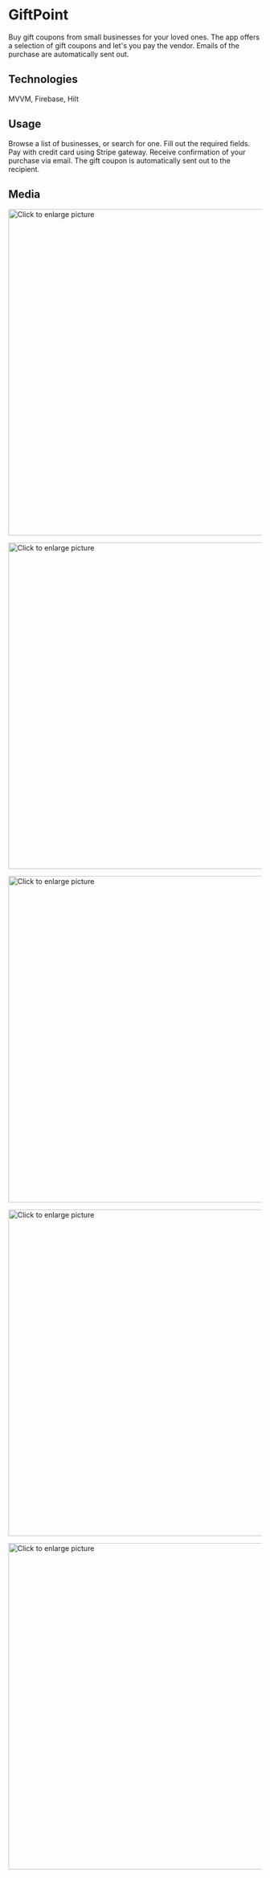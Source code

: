 # GiftPoint

Buy gift coupons from small businesses for your loved ones. The app offers a selection of gift coupons and let's you pay the vendor. Emails of the purchase are automatically sent out. 

## Technologies

MVVM, Firebase, Hilt


## Usage

Browse a list of businesses, or search for one.
Fill out the required fields.
Pay with credit card using Stripe gateway.
Receive confirmation of your purchase via email.
The gift coupon is automatically sent out to the recipient.

## Media

<a href="https://drive.google.com/uc?export=view&id=1J33j9Ith4tpA6h-tSbzGXuNLPEx1J5id"><img src="https://drive.google.com/uc?export=view&id=1J33j9Ith4tpA6h-tSbzGXuNLPEx1J5id" style="width: 650px; max-width: 100%; height: auto" title="Click to enlarge picture" />

<a href="https://drive.google.com/uc?export=view&id=1Rja22gaXAzngCqZIk89JqEIJgoFcwT0R"><img src="https://drive.google.com/uc?export=view&id=1Rja22gaXAzngCqZIk89JqEIJgoFcwT0R" style="width: 650px; max-width: 100%; height: auto" title="Click to enlarge picture" />

<a href="https://drive.google.com/uc?export=view&id=1khZ2GU77ODU7AEfzSA2fdaBt58tD6OsG"><img src="https://drive.google.com/uc?export=view&id=1khZ2GU77ODU7AEfzSA2fdaBt58tD6OsG" style="width: 650px; max-width: 100%; height: auto" title="Click to enlarge picture" />

<a href="https://drive.google.com/uc?export=view&id=10vpJkDuniQwREqqNpiURC5KnJ3ON6Y3J"><img src="https://drive.google.com/uc?export=view&id=10vpJkDuniQwREqqNpiURC5KnJ3ON6Y3J" style="width: 650px; max-width: 100%; height: auto" title="Click to enlarge picture" />

<a href="https://drive.google.com/uc?export=view&id=1T_8xqYDV7m3mfapfLkDl9cSBR8OFWwFu"><img src="https://drive.google.com/uc?export=view&id=1T_8xqYDV7m3mfapfLkDl9cSBR8OFWwFu" style="width: 650px; max-width: 100%; height: auto" title="Click to enlarge picture" />
